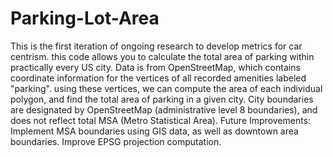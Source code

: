# Parking-Lot-Area
This is the first iteration of ongoing research to develop metrics for car centrism. this code allows you to calculate the total area of parking within practically every US city.
Data is from OpenStreetMap, which contains coordinate information for the vertices of all recorded amenities labeled "parking". using these vertices, we can compute the area of each individual polygon, and find the total area of parking in a given city. 
City boundaries are designated by OpenStreetMap (administrative level 8 boundaries), and does not reflect total MSA (Metro Statistical Area). 
Future Improvements: Implement MSA boundaries using GIS data, as well as downtown area boundaries. Improve EPSG projection computation.
